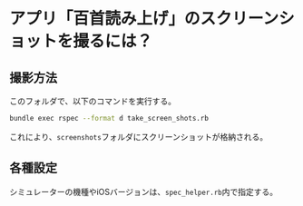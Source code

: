 # アプリ「百首読み上げ」のスクリーンショットを撮るには？

## 撮影方法

このフォルダで、以下のコマンドを実行する。
```sh
bundle exec rspec --format d take_screen_shots.rb
```

これにより、`screenshots`フォルダにスクリーンショットが格納される。

## 各種設定

シミュレーターの機種やiOSバージョンは、`spec_helper.rb`内で指定する。